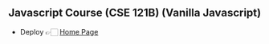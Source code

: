 ## Javascript Course (CSE 121B) (Vanilla Javascript)

- Deploy 👉🏻 <a href="https://bykarol.github.io/cse121b/" target="_blank">Home Page</a>

